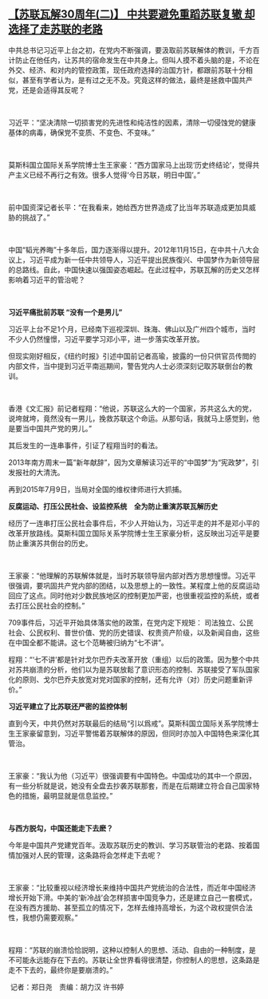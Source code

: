 <!--1640342220000-->
[【苏联瓦解30周年(二)】 中共要避免重蹈苏联复辙   却选择了走苏联的老路](https://www.rfa.org/mandarin/yataibaodao/zhengzhi/ac-12242021053740.html)
------

<p><span style="font-weight: 400;">中共总书记习近平上台之初，在党内不断强调，要汲取前苏联解体的教训，千方百计防止在他任内，让苏共的宿命发生在中共身上。但叫人摸不着头脑的是，不论在外交、经济、和对内的管控政策，现任政府选择的治国方针，都跟前苏联十分相似，甚至有学者认为，是有过之无不及。究竟这样的做法，最终是拯救中国共产党，还是会适得其反呢？</span></p><p><span style="font-weight: 400;"> </span></p><p><span style="font-weight: 400;">习近平：“坚决清除一切损害党的先进性和纯洁性的因素，清除一切侵蚀党的健康基体的病毒，确保党不变质、不变色、不变味。”</span></p><p><span style="font-weight: 400;"> </span></p><p><span style="font-weight: 400;">莫斯科国立国际关系学院博士生王家豪：“西方国家马上出现‘历史终结论’，觉得共产主义已经不再行之有效。很多人觉得‘今日苏联，明日中国’。”</span></p><p><span style="font-weight: 400;"> </span></p><p><span style="font-weight: 400;">前中国资深记者长平：“在我看来，她给西方世界造成了比当年苏联造成更加具威胁的挑战了。”</span></p><p><span style="font-weight: 400;"> </span></p><p><span style="font-weight: 400;">中国“韬光养晦”十多年后，国力逐渐得以提升。2012年11月15日，在中共十八大会议上，习近平成为新一任中共领导人，习近平提出民族復兴、中国梦作为新领导层的总路线。自此，中国快速以强国姿态崛起。在此过程中，苏联瓦解的历史又怎样影响着习近平的管治呢？</span></p><p><span style="font-weight: 400;"> </span></p><p><b>习近平痛批前苏联 “没有一个是男儿”</b></p><p><b></b></p><p><span style="font-weight: 400;">习近平上台不足1个月，已经南下巡视深圳、珠海、佛山以及广州四个城市，当时不少人仍然憧憬，习近平要学习邓小平，进一步落实改革开放。</span></p><p></p><p><span style="font-weight: 400;">但现实刚好相反，《纽约时报》引述中国前记者高瑜，披露的一份只供官员传閲的内部文件，当中提到习近平南巡期间，警告党内人士必须深刻记取苏联倒台的教训。</span></p><p><span style="font-weight: 400;"> </span></p><p>香港《文汇报》前记者程翔<span style="font-weight: 400;">：“他说，苏联这么大的一个国家，苏共这么大的党，说垮就垮，竟然没有一男儿，挽救苏联这个命运。从那句话，我就马上感觉到，他是要当中国共产党的男儿。”</span></p><p><span style="font-weight: 400;">其后发生的一连串事件，引证了程翔当时的看法。</span></p><p></p><p><span style="font-weight: 400;">2013年南方周末一篇”新年献辞”，因为文章解读习近平的“中国梦”为“宪政梦”，引发报社的大清洗。</span></p><p></p><p><span style="font-weight: 400;">再到2015年7月9日，当局对全国的维权律师进行大抓捕。</span></p><p></p><p><b>反腐运动、打压公民社会、设监控系统　全为防止重演苏联瓦解历史</b></p><p><b></b></p><p><span style="font-weight: 400;">经历了一连串打压公民社会事件后，不少人开始认为，习近平走的并不是邓小平的改革开放路线。莫斯科国立国际关系学院博士生王家豪分析，这反映出习近平是要防止重演苏共倒台的历史。</span></p><p><span style="font-weight: 400;"> </span></p><p><span style="font-weight: 400;">王家豪：“他理解的苏联解体就是，当时苏联领导层内部对西方思想憧憬。习近平很强调，要巩固共产党内部的团结，以及思想上的一致性。某程度上他的反腐运动回应了这点。同时他对少数民族地区的控制更加严密，也很重视监控的系统，或者去打压公民社会的控制。”</span></p><p></p><p><span style="font-weight: 400;">709事件后，习近平开始具体落实他的政策，在党内定下规矩： 司法独立、公民社会、公民权利、普世价值、党的历史错误、权贵资产阶级，以及新闻自由，这些在中国全都不能讲。这七个范畴被归纳为“七不讲”。</span></p><p></p><p><span style="font-weight: 400;">程翔：“‘七不讲’都是针对戈尔巴乔夫改革开放（重组）以后的政策。因为整个中共对苏共崩溃的分析，他们以为是苏联放鬆了意识形态的控制、苏联接受了军队国家化的原则、戈尔巴乔夫放宽对党对国家的控制，还有允许（对）历史问题重新评价。”</span></p><p></p><p><b>习近平建立了比苏联还严密的监控体制</b></p><p><b></b></p><p><span style="font-weight: 400;">直到今天，中共仍然对苏联最后的结局“引以爲戒”。莫斯科国立国际关系学院博士生王家豪留意到，习近平警惕着苏联解体的原因，但同时亦加入中国特色来深化其管治。</span></p><p><span style="font-weight: 400;"> </span></p><p><span style="font-weight: 400;">王家豪：“我认为他（习近平）很强调要有中国特色。中国成功的其中一个原因，有一些分析就是说，她没有全盘去抄袭苏联那套，而是在后期建立符合自己国家特色的措施，最明显就是信息监控。”</span></p><p><span style="font-weight: 400;"> </span></p><p><b>与西方脱勾，中国还能走下去麽？</b></p><p><b></b></p><p><span style="font-weight: 400;">今年是中国共产党建党百年。汲取苏联历史的教训、学习苏联管治的老路、按着国情加强对人民的管理，这条路将会怎样走下去呢？</span></p><p><span style="font-weight: 400;"> </span></p><p><span style="font-weight: 400;">王家豪：“比较重视以经济增长来维持中国共产党统治的合法性，而近年中国经济增长开始下滑。中美的‘新冷战’会怎样损害中国竞争力，还是建立自己一套模式，在没有西方援助、甚至孤立的情况下，怎样去维持高增长，为这个政权提供合法性，我想仍需要观察。”</span></p><p><span style="font-weight: 400;"> </span></p><p><span style="font-weight: 400;">程翔：“苏联的崩溃恰恰説明，这种以控制人的思想、活动、自由的一种制度，是不可能永远能存在下去的。苏联让全世界看得很清楚，你控制人的思想，这条路是走不下去的，最终你是要崩溃的。”</span></p><p></p><p><span style="font-weight: 400;"> 记者：郑日尧　责编：胡力汉 许书婷</span></p><p><br/><br/></p>
